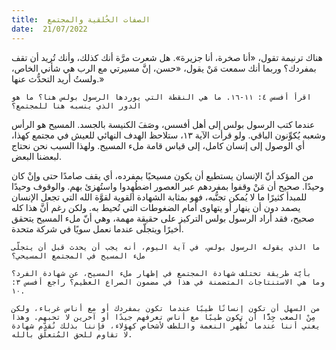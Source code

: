 ```yaml
---
title:  الصفات الخُلقية والمجتمع
date:  21/07/2022
---
```


هناك ترنيمة تقول، «أنا صخرة، أنا جزيرة». هل شعرت مرَّة أنك كذلك، وأنك تُريد أن تقف بمفردك؟ وربما أنك سمعت مَنْ يقول، «حسن، إنَّ مسيرتي مع الرب هي شأني الخاص، ولستُ أريد التحدُّث عنها.»

`اقرأ أفسس ٤: ١١-١٦. ما هي النقطة التي يوردها الرسول بولس هنا؟ ما هو الدور الذي ينسبه هنا للمجتمع؟`

عندما كتب الرسول بولس إلى أهل أفسس، وصَفَ الكنيسة بالجسد. المسيح هو الرأس وشعبه يُكوِّنون الباقي. ولو قرأت الآية ١٣، ستلاحظ الهدف النهائي للعيش في مجتمع كهذا، أي الوصول إلى إنسان كامل، إلى قياس قامة ملء المسيح. ولهذا السبب نحن نحتاج لبعضنا البعض.

من المؤكد أنّ الإنسان يستطيع أن يكون مسيحيًا بمفرده، أي يقف صامدًا حتى وإنْ كان وحيدًا. صحيح أن مَنْ وقفوا بمفردهم عبر العصور اضطُهِدوا واستُهزئ بهم. والوقوف وحيدًا للمبدأ كثيرًا ما لا يُمكن تجنُّبه، فهو بمثابة الشهادة القوية لقوَّة الله التي تجعل الإنسان يصمد دون أن ينهار أو يتهاوى أمام الضغوطات التي تُحيط به. ولكن رغم أنَّ هذا كله صحيح، فقد أراد الرسول بولس التركيز على حقيقة مهمة، وهي أنّ ملء المسيح يتحقق أخيرًا ويتجلّى عندما نعمل سويًا في شركة متحدة.

`ما الذي يقوله الرسول بولس، في آية اليوم، أنه يجب أن يحدث قبل أن يتجلّى ملء المسيح في المجتمع المسيحي؟`

`بأيّة طريقة تختلف شهادة المجتمع في إظهار ملء المسيح، عن شهادة الفرد؟ وما هي الاستنتاجات المتضمنة في هذا في مضمون الصراع العظيم؟ راجع أفسس ٣: ١٠.`

`من السهل أن تكون إنسانًا طيبًا عندما تكون بمفردك أو مع أناس غرباء، ولكن مِنْ الصعب جِدًّا أن تكون طيبًا مع أناس تعرفهم جيدًا أو آخرين لا تحبهم. وهذا يعني أننا عندما نُظْهر النعمة واللطف لأشخاص كهؤلاء، فإننا بذلك نُقدّم شهادة لا تقاوم للحق المُتعلّق بالله.`